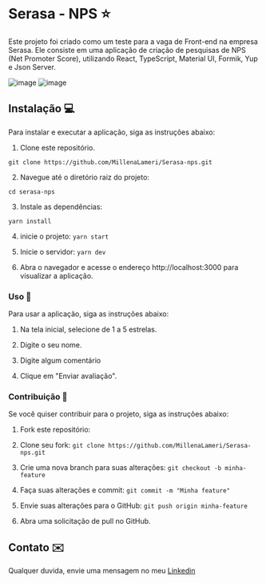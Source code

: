 # Serasa - NPS :star: 

Este projeto foi criado como um teste para a vaga de Front-end na empresa Serasa. Ele consiste em uma aplicação de criação de pesquisas de NPS (Net Promoter Score), utilizando React, TypeScript, Material UI, Formik, Yup e Json Server.

![image](https://user-images.githubusercontent.com/50849546/219783103-28210824-34e1-48e2-8ed7-13efe6fb0217.png)
![image](https://user-images.githubusercontent.com/50849546/219783238-4eb642a5-ee5b-4c03-ab73-08bc7c03fa20.png)




## Instalação 	:computer:

Para instalar e executar a aplicação, siga as instruções abaixo:

1. Clone este repositório.

`git clone https://github.com/MillenaLameri/Serasa-nps.git`

2. Navegue até o diretório raiz do projeto:

`cd serasa-nps`

3. Instale as dependências:

`yarn install`

4. inicie o projeto:
`yarn start`

5. Inicie o servidor:
`yarn dev`

6. Abra o navegador e acesse o endereço http://localhost:3000 para visualizar a aplicação.

### Uso :rocket:

Para usar a aplicação, siga as instruções abaixo:

1. Na tela inicial, selecione de 1 a 5 estrelas. 

2. Digite o seu nome.

3. Digite algum comentário 

4. Clique em "Enviar avaliação".

### Contribuição :memo:

Se você quiser contribuir para o projeto, siga as instruções abaixo:

1. Fork este repositório: 

2. Clone seu fork:
`git clone https://github.com/MillenaLameri/Serasa-nps.git `

3. Crie uma nova branch para suas alterações:
`git checkout -b minha-feature`

4. Faça suas alterações e commit:
 `git commit -m "Minha feature" `
 
5. Envie suas alterações para o GitHub:
 `git push origin minha-feature`
 
6. Abra uma solicitação de pull no GitHub.
 

## Contato :envelope:

Qualquer duvida, envie uma mensagem no meu [Linkedin](linkedin.com/in/millena-lameri-48b737187/)

